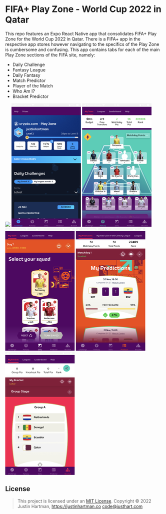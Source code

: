 # FIFA+ Play Zone - World Cup 2022 in Qatar

This repo features an Expo React Native app that consolidates FIFA+ Play Zone for the World Cup 2022 in Qatar. There is a FIFA+ app in the respective app stores however navigating to the specifics of the Play Zone is cumbersome and confusing. This app contains tabs for each of the main Play Zone sections of the FIFA site, namely:

- Daily Challenge
- Fantasy League
- Daily Fantasy
- Match Predictor
- Player of the Match
- Who Am I?
- Bracket Predictor

<div style="text-align:left">
<img src="./docs/images/IMG_2649.PNG" width="222" />
<img src="./docs/images/IMG_2650.PNG" width="222" />
<img src="./docs/images/IMG_2651.PNG" width="222" />
<img src="./docs/images/IMG_2652.PNG" width="222" />
<img src="./docs/images/IMG_2653.PNG" width="222" />
<img src="./docs/images/IMG_2654.PNG" width="222" />
</div>

## License

> This project is licensed under an [MIT License](https://justinhartman.mit-license.org/). Copyright © 2022 Justin Hartman, https://justinhartman.co <code@justhart.com>
